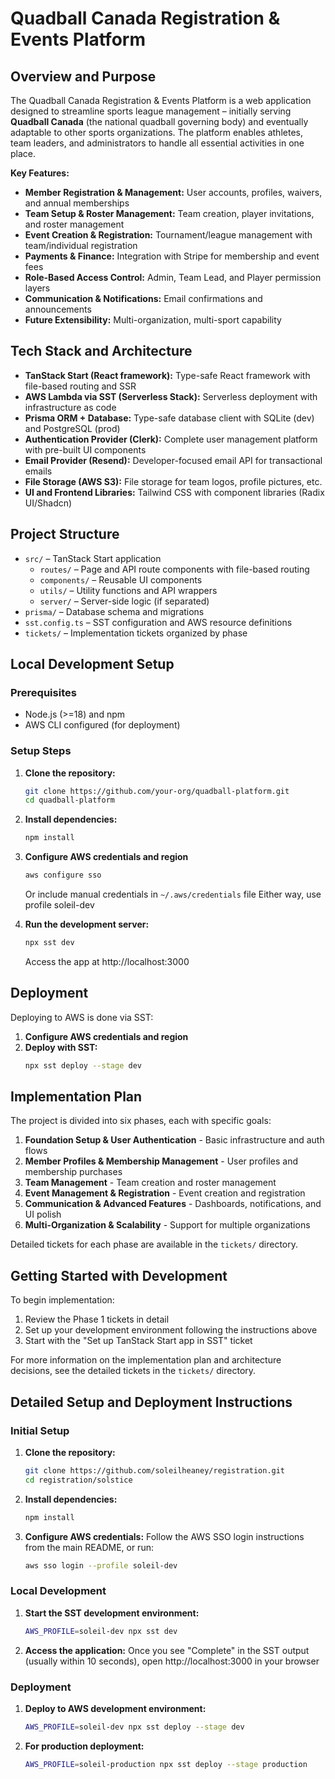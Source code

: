 # Quadball Canada Registration & Events Platform

## Overview and Purpose

The Quadball Canada Registration & Events Platform is a web application designed to streamline sports league management – initially serving **Quadball Canada** (the national quadball governing body) and eventually adaptable to other sports organizations. The platform enables athletes, team leaders, and administrators to handle all essential activities in one place.

**Key Features:**

- **Member Registration & Management:** User accounts, profiles, waivers, and annual memberships
- **Team Setup & Roster Management:** Team creation, player invitations, and roster management
- **Event Creation & Registration:** Tournament/league management with team/individual registration
- **Payments & Finance:** Integration with Stripe for membership and event fees
- **Role-Based Access Control:** Admin, Team Lead, and Player permission layers
- **Communication & Notifications:** Email confirmations and announcements
- **Future Extensibility:** Multi-organization, multi-sport capability

## Tech Stack and Architecture

- **TanStack Start (React framework):** Type-safe React framework with file-based routing and SSR
- **AWS Lambda via SST (Serverless Stack):** Serverless deployment with infrastructure as code
- **Prisma ORM + Database:** Type-safe database client with SQLite (dev) and PostgreSQL (prod)
- **Authentication Provider (Clerk):** Complete user management platform with pre-built UI components
- **Email Provider (Resend):** Developer-focused email API for transactional emails
- **File Storage (AWS S3):** File storage for team logos, profile pictures, etc.
- **UI and Frontend Libraries:** Tailwind CSS with component libraries (Radix UI/Shadcn)

## Project Structure

- `src/` – TanStack Start application
  - `routes/` – Page and API route components with file-based routing
  - `components/` – Reusable UI components
  - `utils/` – Utility functions and API wrappers
  - `server/` – Server-side logic (if separated)
- `prisma/` – Database schema and migrations
- `sst.config.ts` – SST configuration and AWS resource definitions
- `tickets/` – Implementation tickets organized by phase

## Local Development Setup

### Prerequisites

- Node.js (>=18) and npm
- AWS CLI configured (for deployment)

### Setup Steps

1. **Clone the repository:**
   ```bash
   git clone https://github.com/your-org/quadball-platform.git
   cd quadball-platform
   ```

2. **Install dependencies:**
   ```bash
   npm install
   ```

3. **Configure AWS credentials and region**
   ```bash
   aws configure sso
   ```
   Or include manual credentials in `~/.aws/credentials` file
   Either way, use profile soleil-dev

4. **Run the development server:**
   ```bash
   npx sst dev
   ```
   Access the app at http://localhost:3000

## Deployment

Deploying to AWS is done via SST:

1. **Configure AWS credentials and region**
2. **Deploy with SST:**
   ```bash
   npx sst deploy --stage dev
   ```

## Implementation Plan

The project is divided into six phases, each with specific goals:

1. **Foundation Setup & User Authentication** - Basic infrastructure and auth flows
2. **Member Profiles & Membership Management** - User profiles and membership purchases
3. **Team Management** - Team creation and roster management
4. **Event Management & Registration** - Event creation and registration
5. **Communication & Advanced Features** - Dashboards, notifications, and UI polish
6. **Multi-Organization & Scalability** - Support for multiple organizations

Detailed tickets for each phase are available in the `tickets/` directory.

## Getting Started with Development

To begin implementation:
1. Review the Phase 1 tickets in detail
2. Set up your development environment following the instructions above
3. Start with the "Set up TanStack Start app in SST" ticket

For more information on the implementation plan and architecture decisions, see the detailed tickets in the `tickets/` directory.

## Detailed Setup and Deployment Instructions

### Initial Setup

1. **Clone the repository:**
   ```bash
   git clone https://github.com/soleilheaney/registration.git
   cd registration/solstice
   ```

2. **Install dependencies:**
   ```bash
   npm install
   ```

3. **Configure AWS credentials:**
   Follow the AWS SSO login instructions from the main README, or run:
   ```bash
   aws sso login --profile soleil-dev
   ```

### Local Development

1. **Start the SST development environment:**
   ```bash
   AWS_PROFILE=soleil-dev npx sst dev
   ```

2. **Access the application:**
   Once you see "Complete" in the SST output (usually within 10 seconds), open http://localhost:3000 in your browser

### Deployment

1. **Deploy to AWS development environment:**
   ```bash
   AWS_PROFILE=soleil-dev npx sst deploy --stage dev
   ```

2. **For production deployment:**
   ```bash
   AWS_PROFILE=soleil-production npx sst deploy --stage production
   ```
